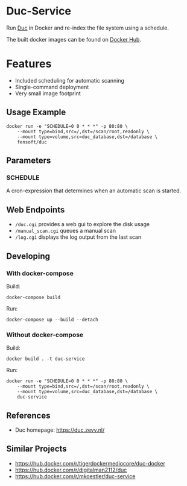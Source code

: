 # Duc-Service
Run [Duc](https://duc.zevv.nl/) in Docker and re-index the file system using a schedule.

The built docker images can be found on [Docker Hub](https://hub.docker.com/r/fensoft/duc/).

# Features
- Included scheduling for automatic scanning
- Single-command deployment
- Very small image footprint

## Usage Example
```
docker run -e "SCHEDULE=0 0 * * *" -p 80:80 \
    --mount type=bind,src=/,dst=/scan/root,readonly \
    --mount type=volume,src=duc_database,dst=/database \
    fensoft/duc
```

## Parameters
### SCHEDULE
A cron-expression that determines when an automatic scan is started.

## Web Endpoints
- `/duc.cgi` provides a web gui to explore the disk usage
- `/manual_scan.cgi` queues a manual scan
- `/log.cgi` displays the log output from the last scan

## Developing

### With docker-compose
Build:
```
docker-compose build
```

Run:
```
docker-compose up --build --detach
```

### Without docker-compose
Build:
```
docker build . -t duc-service
```

Run:
```
docker run -e "SCHEDULE=0 0 * * *" -p 80:80 \
    --mount type=bind,src=/,dst=/scan/root,readonly \
    --mount type=volume,src=duc_database,dst=/database \
    duc-service
```

## References
- Duc homepage: https://duc.zevv.nl/

## Similar Projects
- https://hub.docker.com/r/tigerdockermediocore/duc-docker
- https://hub.docker.com/r/digitalman2112/duc
- https://hub.docker.com/r/mkoestler/duc-service

